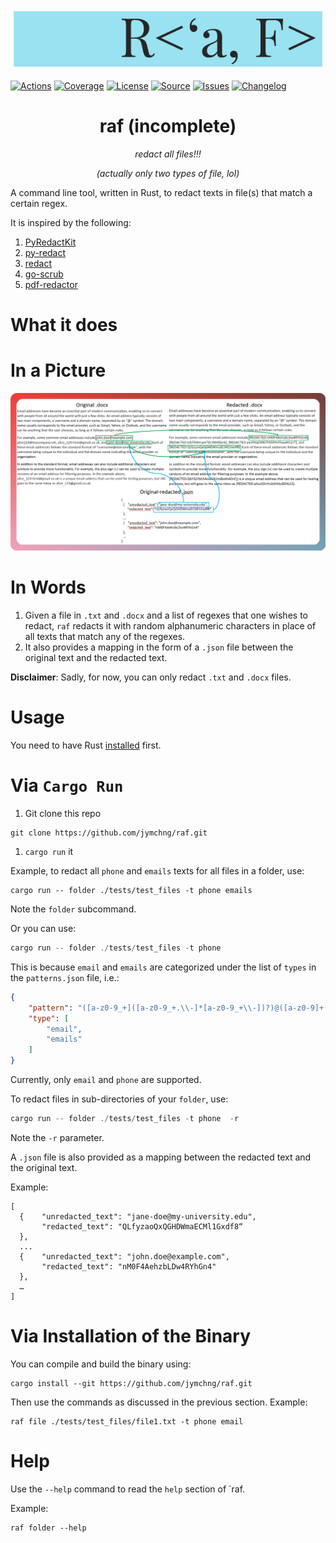 <p align="center">
  <img src='./assets/logo.png'/>
</p>

[![Actions](https://img.shields.io/github/actions/workflow/status/jymchng/raf/test.yml?branch=main&logo=github&style=flat-square&maxAge=300)](https://github.com/jymchng/raf/actions)
[![Coverage](https://img.shields.io/codecov/c/gh/jymchng/raf/branch/main.svg?style=flat-square&maxAge=3600)](https://codecov.io/gh/jymchng/raf/)
[![License](https://img.shields.io/badge/license-MIT-blue.svg?style=flat-square&maxAge=2678400)](https://choosealicense.com/licenses/mit/)
[![Source](https://img.shields.io/badge/source-GitHub-303030.svg?maxAge=2678400&style=flat-square)](https://github.com/jymchng/raf/)
[![Issues](https://img.shields.io/github/issues/jymchng/raf.svg?style=flat-square&maxAge=600)](https://github.com/jymchng/raf/issues)
[![Changelog](https://img.shields.io/badge/keep%20a-changelog-8A0707.svg?maxAge=2678400&style=flat-square)](https://github.com/jymchng/raf/blob/master/CHANGELOG.md)

<div align='center'><h1>raf (incomplete) </h1></div>
<div align='center'><i> redact all files!!!<p>(actually only two types of file, lol) </i></div>

<p>

A command line tool, written in Rust, to redact texts in file(s) that match a certain regex.



It is inspired by the following:

1. [PyRedactKit](https://github.com/brootware/PyRedactKit)
2. [py-redact](https://github.com/datumbrain/py-redact)
3. [redact](https://github.com/wils0ns/redact)
4. [go-scrub](https://github.com/ssrathi/go-scrub)
5. [pdf-redactor](https://github.com/JoshData/pdf-redactor)

# What it does

# In a Picture
![](./assets/redact_docx.png)

# In Words
1. Given a file in `.txt` and `.docx` and a list of regexes that one wishes to redact, `raf` redacts it with random alphanumeric characters in place of all texts that match any of the regexes.
2. It also provides a mapping in the form of a `.json` file between the original text and the redacted text.

**Disclaimer**:
Sadly, for now, you can only redact `.txt` and `.docx` files.

# Usage

You need to have Rust [installed](https://www.rust-lang.org/tools/install) first.

# Via `Cargo Run`
1. Git clone this repo

```
git clone https://github.com/jymchng/raf.git
```

1. `cargo run` it

Example, to redact all `phone` and `emails` texts for all files in a folder, use:
```
cargo run -- folder ./tests/test_files -t phone emails
```
Note the `folder` subcommand.

Or you can use:
```rust
cargo run -- folder ./tests/test_files -t phone
```
This is because `email` and `emails` are categorized under the list of `types` in the `patterns.json` file, i.e.:

```json
{
    "pattern": "([a-z0-9_+]([a-z0-9_+.\\-]*[a-z0-9_+\\-])?)@([a-z0-9]+([\\-\\.]{1}[a-z0-9]+)*\\.[a-z]{2,6})",
    "type": [
        "email",
        "emails"
    ]
}
```

Currently, only `email` and `phone` are supported.

To redact files in sub-directories of your `folder`, use:
```rust
cargo run -- folder ./tests/test_files -t phone  -r
```
Note the `-r` parameter.

A `.json` file is also provided as a mapping between the redacted text and the original text.

Example:
```
[
  {    "unredacted_text": "jane-doe@my-university.edu",
       "redacted_text": "QLfyzaoQxQGHDWmaECMl1Gxdf8“
  },
  ...
  {    "unredacted_text": "john.doe@example.com", 
       "redacted_text": "nM0F4AehzbLDw4RYhGn4" 
  },
  …
]
```

# Via Installation of the Binary

You can compile and build the binary using:
```
cargo install --git https://github.com/jymchng/raf.git
```

Then use the commands as discussed in the previous section. Example:
```
raf file ./tests/test_files/file1.txt -t phone email
```

# Help
Use the `--help` command to read the `help` section of `raf.

Example:
```
raf folder --help
```